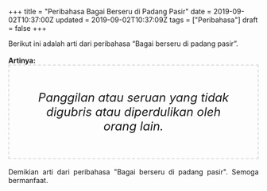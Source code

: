 +++
title = "Peribahasa Bagai Berseru di Padang Pasir"
date = 2019-09-02T10:37:00Z
updated = 2019-09-02T10:37:09Z
tags = ["Peribahasa"]
draft = false
+++

<div dir="ltr" style="text-align: left;" trbidi="on"><div style="text-align: justify;">Berikut ini adalah arti dari peribahasa “Bagai berseru di padang pasir”.</div><br /><div style="text-align: justify;"><b>Artinya:</b></div><div style="border: 2px dashed #ddd; font-size: 24px; height: auto; margin: 0 auto; padding: 50px; text-align: center; width: auto;"><i>Panggilan atau seruan yang tidak digubris atau diperdulikan oleh orang lain.</i></div><div style="text-align: justify;"><br /></div><div style="text-align: justify;">Demikian arti dari peribahasa "Bagai berseru di padang pasir". Semoga bermanfaat.</div></div>
